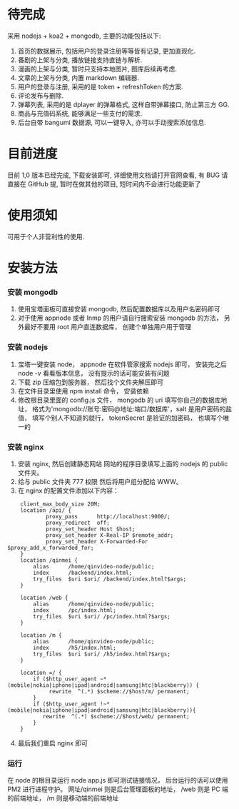 # 待完成

采用 nodejs + koa2 + mongodb, 主要的功能包括以下:

1. 首页的数据展示, 包括用户的登录注册等等皆有记录, 更加直观化.
2. 番剧的上架与分类, 播放链接支持直链与解析.
3. 漫画的上架与分类, 暂时只支持本地图片, 图库后续再考虑.
4. 文章的上架与分类, 内置 markdown 编辑器.
5. 用户的登录与注册, 采用的是 token + refreshToken 的方案.
6. 评论发布与删除.
7. 弹幕列表, 采用的是 dplayer 的弹幕格式, 这样自带弹幕接口, 防止第三方 GG.
8. 商品与充值码系统, 能够满足一些支付的需求.
9. 后台自带 bangumi 数据源, 可以一键导入, 亦可以手动搜索添加信息.

# 目前进度

目前 1,0 版本已经完成, 下载安装即可, 详细使用文档请打开官网查看, 有 BUG 请直接在 GitHub 提, 暂时在做其他的项目, 短时间内不会进行功能更新了

# 使用须知

可用于个人非营利性的使用.

# 安装方法

### 安装 mongodb

1. 使用宝塔面板可直接安装 mongodb, 然后配置数据库以及用户名密码即可
2. 对于使用 appnode 或者 lnmp 的用户请自行搜索安装 mongodb 的方法， 另外最好不要用 root 用户直连数据库， 创建个单独用户用于管理

### 安装 nodejs

1. 宝塔一键安装 node， appnode 在软件管家搜索 nodejs 即可， 安装完之后 node -v 看看版本信息， 没有提示的话可能安装有问题
2. 下载 zip 压缩包到服务器， 然后找个文件夹解压即可
3. 在文件目录里使用 npm install 命令， 安装依赖
4. 修改根目录里面的 config.js 文件， mongodb 的 uri 填写你自己的数据库地址， 格式为'mongodb://账号:密码@地址:端口/数据库'，salt 是用户密码的盐值， 填写个别人不知道的就行， tokenSecret 是验证的加密码， 也填写个唯一的

### 安装 nginx

1. 安装 nginx, 然后创建静态网站 网站的程序目录填写上面的 nodejs 的 public 文件夹。
2. 给与 public 文件夹 777 权限 然后将用户组分配给 WWW。
3. 在 nginx 的配置文件添加以下内容：

```
    client_max_body_size 20M;
    location /api/ {
            proxy_pass      http://localhost:9000/;
            proxy_redirect  off;
            proxy_set_header Host $host;
            proxy_set_header X-Real-IP $remote_addr;
            proxy_set_header X-Forwarded-For $proxy_add_x_forwarded_for;
    }
    location /qinmei {
        alias      /home/qinvideo-node/public;
        index      /backend/index.html;
        try_files  $uri $uri/ /backend/index.html?$args;
    }

    location /web {
        alias      /home/qinvideo-node/public;
        index      /pc/index.html;
        try_files  $uri $uri/ /pc/index.html?$args;
    }

    location /m {
        alias      /home/qinvideo-node/public;
        index      /h5/index.html;
        try_files  $uri $uri/ /h5/index.html?$args;
    }

    location =/ {
        if ($http_user_agent ~* (mobile|nokia|iphone|ipad|android|samsung|htc|blackberry)) {
             rewrite  ^(.*) $scheme://$host/m/ permanent;
        }
        if ($http_user_agent !~* (mobile|nokia|iphone|ipad|android|samsung|htc|blackberry)){
           rewrite  ^(.*) $scheme://$host/web/ permanent;
        }
    }

```

4. 最后我们重启 nginx 即可

### 运行

在 node 的根目录运行 node app.js 即可测试链接情况， 后台运行的话可以使用 PM2 进行进程守护。
网址/qinmei 则是后台管理面板的地址，
/web 则是 PC 端的前端地址，
/m 则是移动端的前端地址
